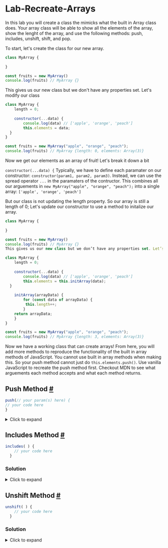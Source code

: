 # Lab-Recreate-Arrays

In this lab you will create a class the mimicks what the built in Array class does. Your array class will be able to show all the elements of the array, show the lenght of the array, and use the following methods: push, includes, unshift, shift, and pop.

To start, let's create the class for our new array. 

``` js
class MyArray {
    
}

const fruits = new MyArray()
console.log(fruits) // MyArray {}
```

This gives us our new class but we don't have any properties set. Let's modify our class

``` js
class MyArray {
    length = 0;
    
    constructor(...data) {
        console.log(data) // ['apple', 'orange', 'peach']
        this.elements = data;
  }
}

const fruits = new MyArray("apple", "orange", "peach");
console.log(fruits) // MyArray {length: 0, elements: Array(3)}
```

Now we get our elements as an array of fruit! Let's break it down a bit

`constructor(...data) {`
Typically, we have to define each paramater on our constructor: `constructor(param1, param2, param3)`. Instead, we can use the spread operator `...` in the paramaters of the contructor. This combines all our arguements in `new MyArray("apple", "orange", "peach");` into a single array: `['apple', 'orange', 'peach']`

But our class is not updating the length property. So our array is still a length of 0; Let's update our constructor to use a method to initalize our array.

```js
class MyArray {
    
}

const fruits = new MyArray()
console.log(fruits) // MyArray {}
This gives us our new class but we don’t have any properties set. Let’s modify our class

class MyArray {
    length = 0;
    
    constructor(...data) {
        console.log(data) // ['apple', 'orange', 'peach']
        this.elements = this.initArray(data);
  }
  
    initArray(arrayData) {
        for (const data of arrayData) {
         this.length++;
        }
    return arrayData;
    }
}

const fruits = new MyArray("apple", "orange", "peach");
console.log(fruits) // MyArray {length: 3, elements: Array(3)}
```

Now we have a working class that can create arrays! From here, you will add more methods to reproduce the functionality of the built in array methods of JavaScript. 
You cannot use built in array methods when making this. So your push method cannot just do `this.elements.push()`. Use vanilla JavaScript to recreate the push method first. Checkout MDN to see what arguements each method accepts and what each method returns.

## Push Method [#]( https://developer.mozilla.org/en-US/docs/Web/JavaScript/Reference/Global_Objects/Array/push)


```js
push(// your param(s) here) {
// your code here
}
```

<details>
<summary>Click to expand</summary>
```js

```
</details>

### Solution

<details>
<summary>Click to expand</summary>
```js
    push(...newEl) {
    for (const element of newEl) {
      this.elements = [...this.elements, element];
      this.length++;
    }

    return this.length;
  }
```
</details>

## Includes Method [#](https://developer.mozilla.org/en-US/docs/Web/JavaScript/Reference/Global_Objects/Array/includes)

```js
includes( ) {
    // your code here
  }
```

### Solution

<details>
<summary>Click to expand</summary>
```js
    includes(searchElement) {
    for (const element of this.elements) {
      if (element === searchElement) {
        return true;
      }
    }
    return false;
  }
```
</details>

## Unshift Method [#](https://developer.mozilla.org/en-US/docs/Web/JavaScript/Reference/Global_Objects/Array/unshift)

```js
unshift( ) {
    // your code here
  }
```

### Solution

<details>
<summary>Click to expand</summary>
```js
    unshift(...newEls) {
    for (const element of newEls) {
      this.elements = [element, ...this.elements];
      this.length++;
    }

    return this.length;
  }
```
</details>

## Shift Method [#](https://developer.mozilla.org/en-US/docs/Web/JavaScript/Reference/Global_Objects/Array/shift)

```js
shift() {
    // your code here  
}
```

### Solution

<details>
<summary>Click to expand</summary>
```js
    shift() {
    const firstElement = this.elements[0];
    const newArray = new myArray();
    for (let i = 1; i < this.length; i++) {
      newArray.push(this.elements[i]);
    }
    this.elements = newArray.elements;
    return firstElement;
  }
```
</details>

## Pop Method [#](https://developer.mozilla.org/en-US/docs/Web/JavaScript/Reference/Global_Objects/Array/pop)

```js
pop() {
    // your code here
  }
```

### Solution

<details>
<summary>Click to expand</summary>
```js
    pop() {
    const lastElement = this.elements[this.length - 1];
    const newArr = new myArray();
    for (let i = 0; i < this.length - 1; i++) {
      newArr.push(this.elements[i]);
    }

    this.elements = newArr.elements;

    return lastElement;
  }
```
</details>
